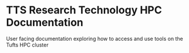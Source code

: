 # TTS Research Technology HPC Documentation

User facing documentation exploring how to access and use tools on the Tufts HPC cluster
